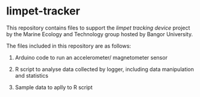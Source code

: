 # limpet-tracker
This repository contains files to support the <i>limpet tracking device </i> project by the Marine Ecology and Technology group hosted by Bangor University.

The files included in this repository are as follows:

1. Arduino code to run an accelerometer/ magnetometer sensor

2. R script to analyse data collected by logger, including data manipulation and statistics

3. Sample data to aplly to R script
